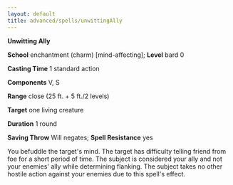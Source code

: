 ```yaml
---
layout: default
title: advanced/spells/unwittingAlly
---
```

 **Unwitting Ally**

**School** enchantment (charm) [mind-affecting]; **Level** bard 0

**Casting Time** 1 standard action

**Components** V, S

**Range** close (25 ft. + 5 ft./2 levels)

**Target** one living creature

**Duration** 1 round

**Saving Throw** Will negates; **Spell Resistance** yes

You befuddle the target's mind. The target has difficulty telling friend from foe for a short period of time. The subject is considered your ally and not your enemies' ally while determining flanking. The subject takes no other hostile action against your enemies due to this spell's effect.

